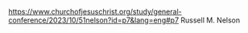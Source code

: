 https://www.churchofjesuschrist.org/study/general-conference/2023/10/51nelson?id=p7&lang=eng#p7 
Russell M. Nelson
